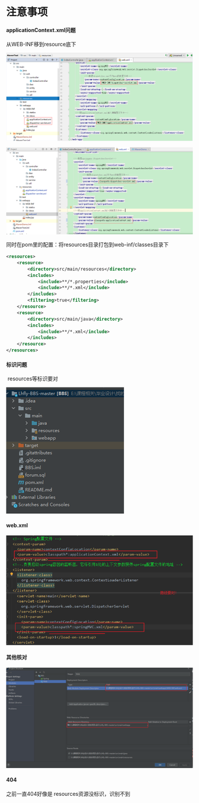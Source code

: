 # 注意事项

#### applicationContext.xml问题

从WEB-INF移到resource底下

![img](../image/1226254-20180228092517987-1749941415.png)

![img](../image/1226254-20180228092601499-1838794807.png)

同时在pom里的配置：将resources目录打包到web-inf/classes目录下

```xml
<resources>
    <resource>
        <directory>src/main/resources</directory>
        <includes>
            <include>**/*.properties</include>
            <include>**/*.xml</include>
        </includes>
        <filtering>true</filtering>
    </resource>
    <resource>
        <directory>src/main/java</directory>
        <includes>
            <include>**/*.xml</include>
        </includes>
    </resource>
</resources>
```

#### 标识问题

​	resources等标识要对

![image-20201117100753596](../image/image-20201117100753596.png)

#### web.xml

![image-20201117103839378](../image/image-20201117103839378.png)

#### 其他核对

![image-20201117104157790](../image/image-20201117104157790.png)



#### 404

之前一直404好像是 resources资源没标识，识别不到